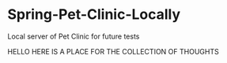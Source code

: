 # Spring-Pet-Clinic-Locally
Local server of Pet Clinic for future tests



HELLO HERE IS A PLACE FOR THE COLLECTION OF THOUGHTS

